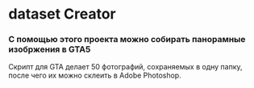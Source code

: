 # dataset Creator 
 
<h3> С помощью этого проекта можно собирать панорамные изобржения в GTA5</h3>
Скрипт для GTA делает 50 фотографий, сохраняемых в одну папку, после чего их можно склеить в Adobe Photoshop. 
